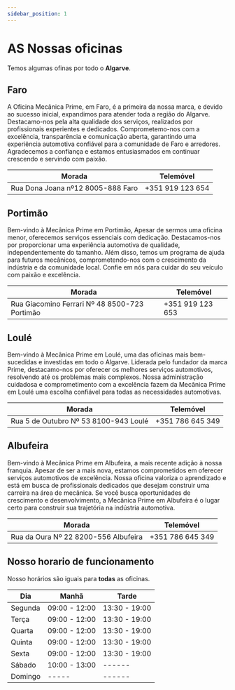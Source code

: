 ```yaml
---
sidebar_position: 1
---
```


# AS Nossas oficinas

Temos algumas ofinas por todo o **Algarve**.

## Faro
A Oficina Mecânica Prime, em Faro, é a primeira da nossa marca, e devido ao sucesso inicial, expandimos para atender toda a região do Algarve. Destacamo-nos pela alta qualidade dos serviços, realizados por profissionais experientes e dedicados. Comprometemo-nos com a excelência, transparência e comunicação aberta, garantindo uma experiência automotiva confiável para a comunidade de Faro e arredores. Agradecemos a confiança e estamos entusiasmados em continuar crescendo e servindo com paixão.

| **Morada**                 | **Telemóvel**      |
|------------------------|----------------|
| Rua Dona Joana nº12 8005-888 Faro | +351 919 123 654 |

## Portimão
Bem-vindo à Mecânica Prime em Portimão, Apesar de sermos uma oficina menor, oferecemos serviços essenciais com dedicação. Destacamos-nos por proporcionar uma experiência automotiva de qualidade, independentemente do tamanho. Além disso, temos um programa de ajuda para futuros mecânicos, comprometendo-nos com o crescimento da indústria e da comunidade local. Confie em nós para cuidar do seu veículo com paixão e excelência.

| **Morada**                 | **Telemóvel**      |
|------------------------|----------------|
| Rua Giacomino Ferrari Nº 48 8500-723 Portimão | +351 919 123 653 |


## Loulé
Bem-vindo à Mecânica Prime em Loulé, uma das oficinas mais bem-sucedidas e investidas em todo o Algarve. Liderada pelo fundador da marca Prime, destacamo-nos por oferecer os melhores serviços automotivos, resolvendo até os problemas mais complexos. Nossa administração cuidadosa e comprometimento com a excelência fazem da Mecânica Prime em Loulé uma escolha confiável para todas as necessidades automotivas.

| **Morada**                 | **Telemóvel**      |
|------------------------|----------------|
| Rua 5 de Outubro Nº 53 8100-943 Loulé | +351 786 645 349 |

## Albufeira
Bem-vindo à Mecânica Prime em Albufeira, a mais recente adição à nossa franquia. Apesar de ser a mais nova, estamos comprometidos em oferecer serviços automotivos de excelência. Nossa oficina valoriza o aprendizado e está em busca de profissionais dedicados que desejam construir uma carreira na área de mecânica. Se você busca oportunidades de crescimento e desenvolvimento, a Mecânica Prime em Albufeira é o lugar certo para construir sua trajetória na indústria automotiva.

| **Morada**                 | **Telemóvel**      |
|------------------------|----------------|
| Rua da Oura Nº 22 8200-556 Albufeira | +351 786 645 349 |


## Nosso horario de funcionamento
Nosso horários são iguais para **todas** as oficinas.

| Dia        |      Manhã     |     Tarde      |
|------------|----------------|----------------|
| Segunda    | 09:00 - 12:00  | 13:30 - 19:00  |
| Terça      | 09:00 - 12:00  | 13:30 - 19:00  |
| Quarta     | 09:00 - 12:00  | 13:30 - 19:00  |
| Quinta     | 09:00 - 12:00  | 13:30 - 19:00  |
| Sexta      | 09:00 - 12:00  | 13:30 - 19:00  |
| Sábado     | 10:00 - 13:00  |    ------      |
| Domingo    |      -----     |    ------      |
